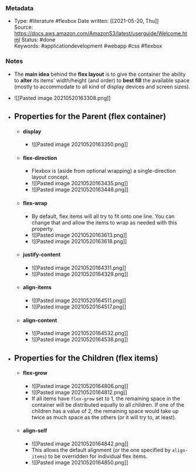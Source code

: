 ### Metadata

-  Type: #literature #flexbox
    Date written: [[2021-05-20, Thu]]  
    Source:  https://docs.aws.amazon.com/AmazonS3/latest/userguide/Welcome.html
    Status: #done  
    Keywords:  #applicationdevelopment #webapp #css #flexbox
	
### Notes
- The **main idea** behind the **flex layout** is to give the container the ability to **alter** its items’ width/height (and order) to **best fill** the available space (mostly to accommodate to all kind of display devices and screen sizes).
- ![[Pasted image 20210520163308.png]]
- ## Properties for the Parent  (flex container)
	- #### display
		- ![[Pasted image 20210520163350.png]]
	- #### flex-direction
		- Flexbox is (aside from optional wrapping) a single-direction layout concept.
		- ![[Pasted image 20210520163435.png]]
		- ![[Pasted image 20210520163448.png]]
	- #### flex-wrap
		- By default, flex items will all try to fit onto one line. You can change that and allow the items to wrap as needed with this property.
		- ![[Pasted image 20210520163613.png]]
		- ![[Pasted image 20210520163618.png]]
	- #### justify-content
		- ![[Pasted image 20210520164311.png]]
		- ![[Pasted image 20210520164329.png]]
	- #### align-items
		- ![[Pasted image 20210520164511.png]]
		- ![[Pasted image 20210520164517.png]]
	- #### align-content
		- ![[Pasted image 20210520164532.png]]
		- ![[Pasted image 20210520164538.png]]

- ## Properties for the Children (flex items)
	- #### flex-grow
		- ![[Pasted image 20210520164806.png]]
		- ![[Pasted image 20210520164812.png]]
		- If all items have `flex-grow` set to 1, the remaining space in the container will be distributed equally to all children. If one of the children has a value of 2, the remaining space would take up twice as much space as the others (or it will try to, at least).
	- #### align-self
		- ![[Pasted image 20210520164842.png]]
		- This allows the default alignment (or the one specified by `align-items`) to be overridden for individual flex items.
		- ![[Pasted image 20210520164850.png]]